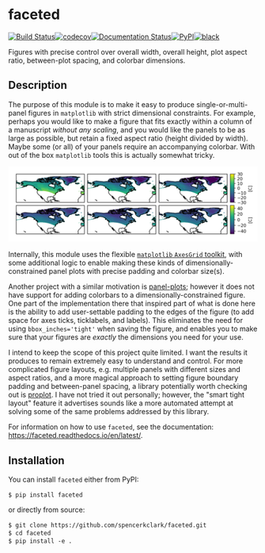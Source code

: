faceted
=======

[![Build
Status](https://github.com/spencerkclark/faceted/workflows/faceted-ci/badge.svg?branch=master)](https://github.com/spencerkclark/faceted/actions)[![codecov](https://codecov.io/gh/spencerkclark/faceted/branch/master/graph/badge.svg?token=H1DBBSTQ2V)](https://codecov.io/gh/spencerkclark/faceted)[![Documentation
Status](https://readthedocs.org/projects/faceted/badge/?version=latest)](https://faceted.readthedocs.io/en/latest/?badge=latest)[![PyPI](https://img.shields.io/pypi/v/faceted.svg)](https://pypi.python.org/pypi/faceted/)[![black](https://img.shields.io/badge/code%20style-black-000000.svg)](https://github.com/python/black)

Figures with precise control over overall width, overall height,
plot aspect ratio, between-plot spacing, and colorbar dimensions.

Description
-----------

The purpose of this module is to make it easy to produce single-or-multi-panel
figures in `matplotlib` with strict dimensional constraints.  For example,
perhaps you would like to make a figure that fits exactly within a column of a
manuscript *without any scaling*, and you would like the panels to be as large
as possible, but retain a fixed aspect ratio (height divided by width).  Maybe
some (or all) of your panels require an accompanying colorbar.  With
out of the box `matplotlib` tools this is actually somewhat tricky.

![readme-example.png](readme-example.png?raw=true)

Internally, this module uses the flexible [`matplotlib` `AxesGrid` toolkit](https://matplotlib.org/2.0.2/mpl_toolkits/axes_grid/users/overview.html#axes-grid1),
with some additional logic to enable making these kinds of
dimensionally-constrained
panel plots with precise padding and colorbar size(s).

Another project with a similar motivation is [panel-plots](
https://github.com/ajdawson/panel-plots); however it does not have support
for adding colorbars to a dimensionally-constrained figure.  One part of the 
implementation there that inspired part of what is done here is the ability 
to add user-settable padding to the edges of the figure (to add space for 
axes ticks, ticklabels, and labels).  This eliminates the need for using 
`bbox_inches='tight'` when saving the figure, and enables you 
to make sure that your figures are *exactly* the dimensions you need for your use.

I intend to keep the scope of this project quite limited. I want the results it
produces to remain extremely easy to understand and control.  For more
complicated figure layouts, e.g. multiple panels with different sizes and
aspect ratios, and a more magical approach to setting figure boundary padding
and between-panel spacing, a library potentially worth checking out is
[proplot](https://github.com/lukelbd/proplot).  I have not tried it out
personally; however, the "smart tight layout" feature it advertises sounds like
a more automated attempt at solving some of the same problems addressed by this
library.

For information on how to use `faceted`, see the documentation:
https://faceted.readthedocs.io/en/latest/.

Installation
------------

You can install `faceted` either from PyPI:
```
$ pip install faceted
```
or directly from source:
```
$ git clone https://github.com/spencerkclark/faceted.git
$ cd faceted
$ pip install -e .
```

